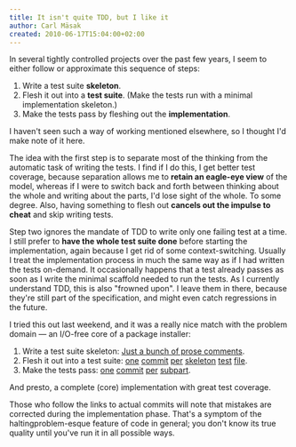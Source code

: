 ```yaml
---
title: It isn't quite TDD, but I like it
author: Carl Mäsak
created: 2010-06-17T15:04:00+02:00
---
```

In several tightly controlled projects over the past few years, I seem to either follow or approximate this sequence of steps:

1. Write a test suite **skeleton**.
2. Flesh it out into a **test suite**. (Make the tests run with a minimal implementation skeleton.)
3. Make the tests pass by fleshing out the **implementation**.

I haven't seen such a way of working mentioned elsewhere, so I thought I'd make note of it here.

The idea with the first step is to separate most of the thinking from the automatic task of writing the tests. I find if I do this, I get better test coverage, because separation allows me to **retain an eagle-eye view** of the model, whereas if I were to switch back and forth between thinking about the whole and writing about the parts, I'd lose sight of the whole. To some degree. Also, having something to flesh out **cancels out the impulse to cheat** and skip writing tests.

Step two ignores the mandate of TDD to write only one failing test at a time. I still prefer to **have the whole test suite done** before starting the implementation, again because I get rid of some context-switching. Usually I treat the implementation process in much the same way as if I had written the tests on-demand. It occasionally happens that a test already passes as soon as I write the minimal scaffold needed to run the tests. As I currently understand TDD, this is also "frowned upon". I leave them in there, because they're still part of the specification, and might even catch regressions in the future.

I tried this out last weekend, and it was a really nice match with the problem domain — an I/O-free core of a package installer:

1. Write a test suite skeleton: [Just a bunch of prose comments](http://github.com/masak/proto/commit/d1123666b0c1954105a6b511166d21f2a2fd8d7c).
2. Flesh it out into a test suite: [one](http://github.com/masak/proto/commit/61dc53918176998b25234ecc89af28d736ac46a6) [commit](http://github.com/masak/proto/commit/3612ad05e818e524487657cbd3099b77ec2d988f) [per](http://github.com/masak/proto/commit/1c8c201495a162a330b1ad0a19ae28bce657c920) [skeleton](http://github.com/masak/proto/commit/c7b2b6723d22e8a9a702ce0b7301af7a029f923a) [test](http://github.com/masak/proto/commit/649a7102c53347c4a54edc7d8f030efe62fcae32) [file](http://github.com/masak/proto/commit/11d92fa95fc1c4bcd8cf91d6834258b072655ef9).
3. Make the tests pass: [one](http://github.com/masak/proto/commit/44c586b6807480d27e90cd5b138fd8f1aeb60339) [commit](http://github.com/masak/proto/commit/d952250d9a34d966426cb870a53812629b111885) [per](http://github.com/masak/proto/commit/07dcc69a90f61c5e2cac005e74721c07a86d81c1) [subpart](http://github.com/masak/proto/commit/0358c5ba39a822f93da16904773f8ef96be20b92).

And presto, a complete (core) implementation with great test coverage.

Those who follow the links to actual commits will note that mistakes are corrected during the implementation phase. That's a symptom of the haltingproblem-esque feature of code in general; you don't know its true quality until you've run it in all possible ways.


